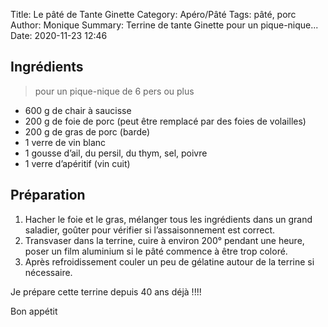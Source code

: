 Title: Le pâté de Tante Ginette
Category: Apéro/Pâté
Tags: pâté, porc
Author: Monique
Summary: Terrine de tante Ginette pour un pique-nique...
Date: 2020-11-23 12:46

## Ingrédients
> pour un pique-nique de 6 pers ou plus

- 600 g de chair à saucisse
- 200 g de foie de porc (peut être remplacé par des foies de volailles)
- 200 g de gras de porc (barde) 
- 1 verre de vin blanc
- 1 gousse d’ail, du persil, du thym, sel, poivre
- 1 verre d’apéritif (vin cuit)


## Préparation
1. Hacher le foie et le gras, mélanger tous les ingrédients dans un grand saladier, goûter pour vérifier si l’assaisonnement est correct.
2. Transvaser dans la terrine, cuire à environ 200° pendant une heure, poser un film aluminium si le pâté commence à être trop coloré.
3. Après refroidissement  couler un peu de gélatine autour de la terrine  si nécessaire.

Je prépare cette terrine depuis 40 ans déjà !!!!

Bon appétit
